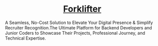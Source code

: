 <div align="center" >
<a href="https://dopeaf.vercel.app/">
  <h1 align="center">Forklifter</h1>
</a>
</div>

A Seamless, No-Cost Solution to Elevate Your Digital Presence & Simplify Recruiter Recognition.The Ultimate Platform for Backend Developers and Junior Coders to Showcase Their Projects, Professional Journey, and Technical Expertise.
